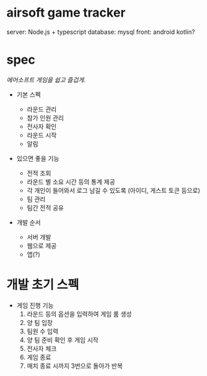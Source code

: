 # airsoft game tracker
server: Node.js + typescript
database: mysql 
front: android kotlin?

# spec
*에어소프트 게임을 쉽고 즐겁게.*

- 기본 스펙
  - 라운드 관리
  - 참가 인원 관리
  - 전사자 확인
  - 라운드 시작
  - 알림

- 있으면 좋을 기능
  - 전적 조회
  - 라운드 별 소요 시간 등의 통계 제공
  - 각 개인이 들어와서 로그 남길 수 있도록 (아이디, 게스트 토큰 등으로)
  - 팀 관리
  - 팀간 전적 공유

- 개발 순서
  - 서버 개발
  - 웹으로 제공
  - 앱(?)

# 개발 초기 스펙
- 게임 진행 기능
  1. 라운드 등의 옵션을 입력하여 게임 룸 생성
  2. 양 팀 입장
  3. 팀원 수 입력
  4. 양 팀 준비 확인 후 게임 시작
  5. 전사자 체크
  6. 게임 종료
  7. 매치 종료 시까지 3번으로 돌아가 반복